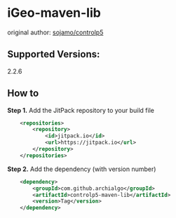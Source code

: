 # iGeo-maven-lib
original author: [sojamo/controlp5](https://github.com/sojamo/controlp5)  

## Supported Versions:  
2.2.6

## How to
**Step 1.** Add the JitPack repository to your build file
``` xml
	<repositories>
		<repository>
		    <id>jitpack.io</id>
		    <url>https://jitpack.io</url>
		</repository>
	</repositories>
```
**Step 2.** Add the dependency (with version number)
``` xml
	<dependency>
	    <groupId>com.github.archialgo</groupId>
	    <artifactId>controlp5-maven-lib</artifactId>
	    <version>Tag</version>
	</dependency>
```

